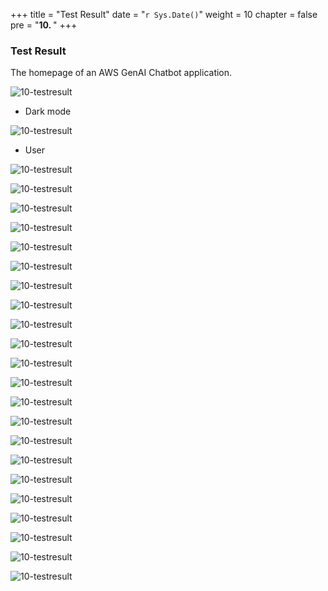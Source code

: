 +++
title = "Test Result"
date = "`r Sys.Date()`"
weight = 10
chapter = false
pre = "<b>10. </b>"
+++

### Test Result
The homepage of an AWS GenAI Chatbot application.

![10-testresult](/images/10-testresult/001-10-testresult.png?width=90pc)

- Dark mode

![10-testresult](/images/10-testresult/002-10-testresult.png?width=90pc)

- User

![10-testresult](/images/10-testresult/003-10-testresult.png?width=90pc)

![10-testresult](/images/10-testresult/004-10-testresult.png?width=90pc)


![10-testresult](/images/10-testresult/005-10-testresult.png?width=90pc)


![10-testresult](/images/10-testresult/006-10-testresult.png?width=90pc)


![10-testresult](/images/10-testresult/007-10-testresult.png?width=90pc)


![10-testresult](/images/10-testresult/008-10-testresult.png?width=90pc)


![10-testresult](/images/10-testresult/009-10-testresult.png?width=90pc)


![10-testresult](/images/10-testresult/010-10-testresult.png?width=90pc)


![10-testresult](/images/10-testresult/011-10-testresult.png?width=90pc)


![10-testresult](/images/10-testresult/012-10-testresult.png?width=90pc)


![10-testresult](/images/10-testresult/013-10-testresult.png?width=90pc)


![10-testresult](/images/10-testresult/014-10-testresult.png?width=90pc)


![10-testresult](/images/10-testresult/015-10-testresult.png?width=90pc)


![10-testresult](/images/10-testresult/016-10-testresult.png?width=90pc)


![10-testresult](/images/10-testresult/017-10-testresult.png?width=90pc)


![10-testresult](/images/10-testresult/018-10-testresult.png?width=90pc)


![10-testresult](/images/10-testresult/019-10-testresult.png?width=90pc)


![10-testresult](/images/10-testresult/020-10-testresult.png?width=90pc)


![10-testresult](/images/10-testresult/021-10-testresult.png?width=90pc)


![10-testresult](/images/10-testresult/022-10-testresult.png?width=90pc)


![10-testresult](/images/10-testresult/023-10-testresult.png?width=90pc)

![10-testresult](/images/10-testresult/025-10-testresult.png?width=90pc)
